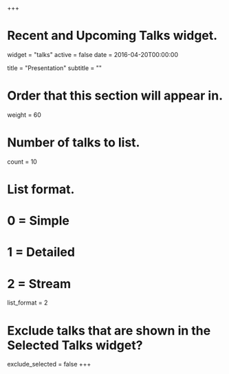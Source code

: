 +++
# Recent and Upcoming Talks widget.
widget = "talks"
active = false
date = 2016-04-20T00:00:00

title = "Presentation"
subtitle = ""

# Order that this section will appear in.
weight = 60

# Number of talks to list.
count = 10

# List format.
#   0 = Simple
#   1 = Detailed
#   2 = Stream
list_format = 2

# Exclude talks that are shown in the Selected Talks widget?
exclude_selected = false
+++

